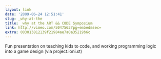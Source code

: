 ```yaml
---
layout: link
date: '2009-06-24 12:51:41'
slug: _why-at-the
title: _why at the ART && CODE Symposium
link: http://vimeo.com/5047563?pg=embed&sec=
extra: 003013812139f21984ae7a0a35219b6c
---
```


Fun presentation on teaching kids to code, and working programming logic into a game design (via project.ioni.st)